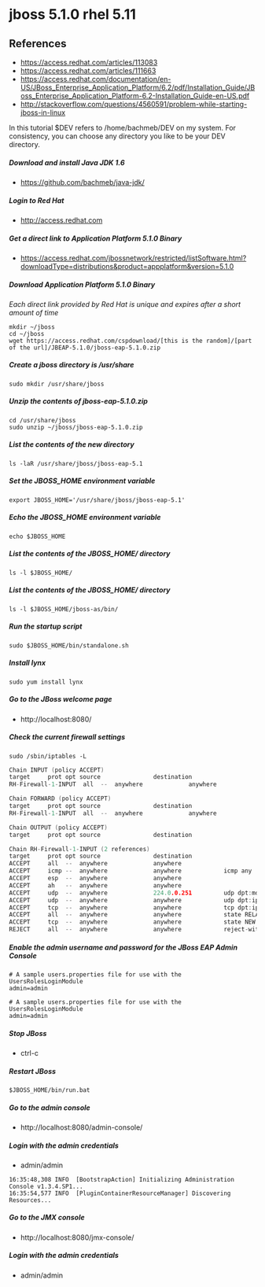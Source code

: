 # jboss 5.1.0 rhel 5.11

## References
* https://access.redhat.com/articles/113083
* https://access.redhat.com/articles/111663
* https://access.redhat.com/documentation/en-US/JBoss_Enterprise_Application_Platform/6.2/pdf/Installation_Guide/JBoss_Enterprise_Application_Platform-6.2-Installation_Guide-en-US.pdf
* http://stackoverflow.com/questions/4560591/problem-while-starting-jboss-in-linux

In this tutorial $DEV refers to /home/bachmeb/DEV on my system. For consistency, you can choose any directory you like to be your DEV directory. 

##### Download and install Java JDK 1.6
* https://github.com/bachmeb/java-jdk/

##### Login to Red Hat
* http://access.redhat.com

##### Get a direct link to Application Platform 5.1.0 Binary
* https://access.redhat.com/jbossnetwork/restricted/listSoftware.html?downloadType=distributions&product=appplatform&version=5.1.0

##### Download Application Platform 5.1.0 Binary
*Each direct link provided by Red Hat is unique and expires after a short amount of time*
```
mkdir ~/jboss
cd ~/jboss
wget https://access.redhat.com/cspdownload/[this is the random]/[part of the url]/JBEAP-5.1.0/jboss-eap-5.1.0.zip
```

##### Create a jboss directory is /usr/share
```
sudo mkdir /usr/share/jboss
```

##### Unzip the contents of jboss-eap-5.1.0.zip
```
cd /usr/share/jboss
sudo unzip ~/jboss/jboss-eap-5.1.0.zip
```

##### List the contents of the new directory
```
ls -laR /usr/share/jboss/jboss-eap-5.1
```
##### Set the JBOSS_HOME environment variable
```
export JBOSS_HOME='/usr/share/jboss/jboss-eap-5.1'
```

##### Echo the JBOSS_HOME environment variable
```
echo $JBOSS_HOME
```

##### List the contents of the JBOSS_HOME/ directory
```
ls -l $JBOSS_HOME/
```
##### List the contents of the JBOSS_HOME/ directory
```
ls -l $JBOSS_HOME/jboss-as/bin/
```

##### Run the startup script
```
sudo $JBOSS_HOME/bin/standalone.sh
```

##### Install lynx
```
sudo yum install lynx
```

##### Go to the JBoss welcome page
* http://localhost:8080/

##### Check the current firewall settings
```
sudo /sbin/iptables -L
```
```c
Chain INPUT (policy ACCEPT)
target     prot opt source               destination
RH-Firewall-1-INPUT  all  --  anywhere             anywhere

Chain FORWARD (policy ACCEPT)
target     prot opt source               destination
RH-Firewall-1-INPUT  all  --  anywhere             anywhere

Chain OUTPUT (policy ACCEPT)
target     prot opt source               destination

Chain RH-Firewall-1-INPUT (2 references)
target     prot opt source               destination
ACCEPT     all  --  anywhere             anywhere
ACCEPT     icmp --  anywhere             anywhere            icmp any
ACCEPT     esp  --  anywhere             anywhere
ACCEPT     ah   --  anywhere             anywhere
ACCEPT     udp  --  anywhere             224.0.0.251         udp dpt:mdns
ACCEPT     udp  --  anywhere             anywhere            udp dpt:ipp
ACCEPT     tcp  --  anywhere             anywhere            tcp dpt:ipp
ACCEPT     all  --  anywhere             anywhere            state RELATED,ESTABLISHED
ACCEPT     tcp  --  anywhere             anywhere            state NEW tcp dpt:ssh
REJECT     all  --  anywhere             anywhere            reject-with icmp-host-prohibited
```

##### Enable the admin username and password for the JBoss EAP Admin Console
```
# A sample users.properties file for use with the UsersRolesLoginModule
admin=admin
```

```
# A sample users.properties file for use with the UsersRolesLoginModule
admin=admin
```

##### Stop JBoss
* ctrl-c

##### Restart JBoss
```
$JBOSS_HOME/bin/run.bat
```

##### Go to the admin console
* http://localhost:8080/admin-console/

##### Login with the admin credentials
* admin/admin

```
16:35:48,308 INFO  [BootstrapAction] Initializing Administration Console v1.3.4.SP1...
16:35:54,577 INFO  [PluginContainerResourceManager] Discovering Resources...
```

##### Go to the JMX console
* http://localhost:8080/jmx-console/

##### Login with the admin credentials
* admin/admin
